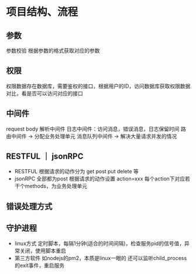 # 项目结构、流程
## 参数
参数校验
根据参数的格式获取对应的参数

## 权限
权限数据存在数据库，需要鉴权的接口，根据用户的ID，访问数据库获取权限数据对比，看是否可以访问对应的接口

## 中间件
request body 解析中间件
日志中间件：访问消息，错误消息，日志保留时间
路由中间件 -> 分配业务处理单元
消息队列中间件 -> 解决大量请求并发的情况

## RESTFUL ｜ jsonRPC
- RESTFUL
  根据请求的动作分为 get post put delete 等
- jsonRPC
  全部都为post
  根据请求的动作设置 action=xxx
  每个action下对应若干个methods，为业务处理单元

## 错误处理方式

## 守护进程
- linux方式
  定时脚本，每隔1分钟(适合的时间间隔)，检查服务pid的信号值，异常关闭，使用脚本重启
- 第三方软件
  如nodejs的pm2，本质是linux一眼的
  还可以监听child_process的exit事件，重启服务